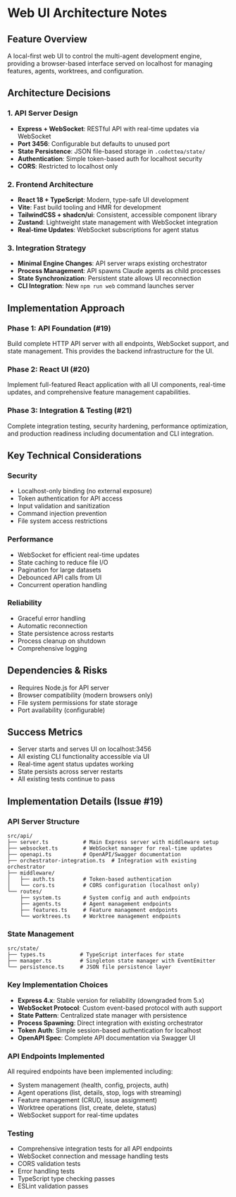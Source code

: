 # Web UI Architecture Notes

## Feature Overview
A local-first web UI to control the multi-agent development engine, providing a browser-based interface served on localhost for managing features, agents, worktrees, and configuration.

## Architecture Decisions

### 1. API Server Design
- **Express + WebSocket**: RESTful API with real-time updates via WebSocket
- **Port 3456**: Configurable but defaults to unused port
- **State Persistence**: JSON file-based storage in `.codettea/state/`
- **Authentication**: Simple token-based auth for localhost security
- **CORS**: Restricted to localhost only

### 2. Frontend Architecture
- **React 18 + TypeScript**: Modern, type-safe UI development
- **Vite**: Fast build tooling and HMR for development
- **TailwindCSS + shadcn/ui**: Consistent, accessible component library
- **Zustand**: Lightweight state management with WebSocket integration
- **Real-time Updates**: WebSocket subscriptions for agent status

### 3. Integration Strategy
- **Minimal Engine Changes**: API server wraps existing orchestrator
- **Process Management**: API spawns Claude agents as child processes
- **State Synchronization**: Persistent state allows UI reconnection
- **CLI Integration**: New `npm run web` command launches server

## Implementation Approach

### Phase 1: API Foundation (#19)
Build complete HTTP API server with all endpoints, WebSocket support, and state management. This provides the backend infrastructure for the UI.

### Phase 2: React UI (#20)
Implement full-featured React application with all UI components, real-time updates, and comprehensive feature management capabilities.

### Phase 3: Integration & Testing (#21)
Complete integration testing, security hardening, performance optimization, and production readiness including documentation and CLI integration.

## Key Technical Considerations

### Security
- Localhost-only binding (no external exposure)
- Token authentication for API access
- Input validation and sanitization
- Command injection prevention
- File system access restrictions

### Performance
- WebSocket for efficient real-time updates
- State caching to reduce file I/O
- Pagination for large datasets
- Debounced API calls from UI
- Concurrent operation handling

### Reliability
- Graceful error handling
- Automatic reconnection
- State persistence across restarts
- Process cleanup on shutdown
- Comprehensive logging

## Dependencies & Risks
- Requires Node.js for API server
- Browser compatibility (modern browsers only)
- File system permissions for state storage
- Port availability (configurable)

## Success Metrics
- Server starts and serves UI on localhost:3456
- All existing CLI functionality accessible via UI
- Real-time agent status updates working
- State persists across server restarts
- All existing tests continue to pass

## Implementation Details (Issue #19)

### API Server Structure
```
src/api/
├── server.ts           # Main Express server with middleware setup
├── websocket.ts        # WebSocket manager for real-time updates
├── openapi.ts          # OpenAPI/Swagger documentation
├── orchestrator-integration.ts  # Integration with existing orchestrator
├── middleware/
│   ├── auth.ts         # Token-based authentication
│   └── cors.ts         # CORS configuration (localhost only)
└── routes/
    ├── system.ts       # System config and auth endpoints
    ├── agents.ts       # Agent management endpoints
    ├── features.ts     # Feature management endpoints
    └── worktrees.ts    # Worktree management endpoints
```

### State Management
```
src/state/
├── types.ts           # TypeScript interfaces for state
├── manager.ts         # Singleton state manager with EventEmitter
└── persistence.ts     # JSON file persistence layer
```

### Key Implementation Choices
- **Express 4.x**: Stable version for reliability (downgraded from 5.x)
- **WebSocket Protocol**: Custom event-based protocol with auth support
- **State Pattern**: Centralized state manager with persistence
- **Process Spawning**: Direct integration with existing orchestrator
- **Token Auth**: Simple session-based authentication for localhost
- **OpenAPI Spec**: Complete API documentation via Swagger UI

### API Endpoints Implemented
All required endpoints have been implemented including:
- System management (health, config, projects, auth)
- Agent operations (list, details, stop, logs with streaming)
- Feature management (CRUD, issue assignment)
- Worktree operations (list, create, delete, status)
- WebSocket support for real-time updates

### Testing
- Comprehensive integration tests for all API endpoints
- WebSocket connection and message handling tests
- CORS validation tests
- Error handling tests
- TypeScript type checking passes
- ESLint validation passes